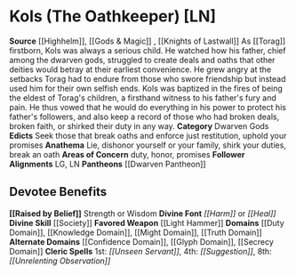 ﻿---
ability:
- Strength
- Wisdom
ability_boost:
- Strength
- Wisdom
alignment: LN
deity:
- '[[DATABASE/deity/Kols|Kols]]'
- '[[DATABASE/deity/Dwarven Pantheon|DwarvenPantheon]]'
deity_category: Dwarven Gods
divine_font: Harm or Heal
domain:
- '[[DATABASE/domain/Confidence Domain|Confidence]]'
- '[[DATABASE/domain/Duty Domain|Duty]]'
- '[[DATABASE/domain/Glyph Domain|Glyph]]'
- '[[DATABASE/domain/Knowledge Domain|Knowledge]]'
- '[[DATABASE/domain/Might Domain|Might]]'
- '[[DATABASE/domain/Secrecy Domain|Secrecy]]'
- '[[DATABASE/domain/Truth Domain|Truth]]'
favored_weapon: '[[DATABASE/weapon/Light Hammer|Light Hammer]]'
follower_alignment:
- LG
- LN
id: '89'
name: Kols
rarity: Common
skill:
- '[[DATABASE/skill/Society|Society]]'
source: '[[DATABASE/source/Highhelm|Highhelm]]'
trait: null
type: Deity

---
# Kols (The Oathkeeper) [LN]

**Source** [[Highhelm]], [[Gods & Magic]] , [[Knights of Lastwall]]
As [[Torag]] firstborn, Kols was always a serious child. He watched how his father, chief among the dwarven gods, struggled to create deals and oaths that other deities would betray at their earliest convenience. He grew angry at the setbacks Torag had to endure from those who swore friendship but instead used him for their own selfish ends. Kols was baptized in the fires of being the eldest of Torag's children, a firsthand witness to his father's fury and pain. He thus vowed that he would do everything in his power to protect his father's followers, and also keep a record of those who had broken deals, broken faith, or shirked their duty in any way. 
**Category** Dwarven Gods
**Edicts** Seek those that break oaths and enforce just restitution, uphold your promises
**Anathema** Lie, dishonor yourself or your family, shirk your duties, break an oath
**Areas of Concern** duty, honor, promises
**Follower Alignments** LG, LN
**Pantheons** [[Dwarven Pantheon]]

## Devotee Benefits

**[[Raised by Belief]]** Strength or Wisdom
**Divine Font** _[[Harm]]_ or _[[Heal]]_
**Divine Skill** [[Society]]
**Favored Weapon** [[Light Hammer]]
**Domains** [[Duty Domain]], [[Knowledge Domain]], [[Might Domain]], [[Truth Domain]]
**Alternate Domains** [[Confidence Domain]], [[Glyph Domain]], [[Secrecy Domain]]
**Cleric Spells** 1st: _[[Unseen Servant]]_, 4th: _[[Suggestion]]_, 8th: _[[Unrelenting Observation]]_